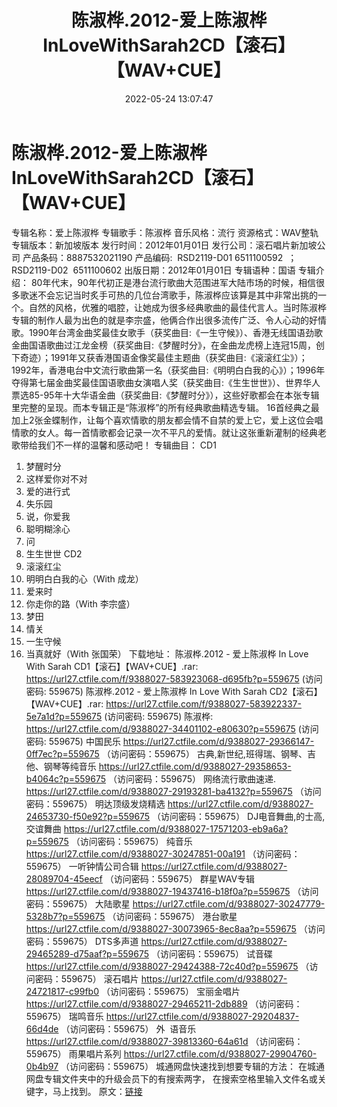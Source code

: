 ﻿---
title: 陈淑桦.2012-爱上陈淑桦InLoveWithSarah2CD【滚石】【WAV+CUE】
date: 2022-05-24 13:07:47
categories: WAV车载音乐、镜像
tags: 华语中文
---
# 陈淑桦.2012-爱上陈淑桦InLoveWithSarah2CD【滚石】【WAV+CUE】

专辑名称：爱上陈淑桦
专辑歌手：陈淑桦
音乐风格：流行
资源格式：WAV整轨
专辑版本：新加坡版本
发行时间：2012年01月01日
发行公司：滚石唱片新加坡公司
产品条码：8887532021190
产品编码:  RSD2119-D01
6511100592  ；RSD2119-D02  6511100602
出版日期：2012年01月01日
专辑语种：国语
专辑介绍：
80年代末，90年代初正是港台流行歌曲大范围进军大陆市场的时候，相信很多歌迷不会忘记当时炙手可热的几位台湾歌手，陈淑桦应该算是其中非常出挑的一个。自然的风格，优雅的唱腔，让她成为很多经典歌曲的最佳代言人。当时陈淑桦专辑的制作人最为出色的就是李宗盛，他俩合作出很多流传广泛、令人心动的好情歌。1990年台湾金曲奖最佳女歌手（获奖曲目:《一生守候》）、香港无线国语劲歌金曲国语歌曲过江龙金榜（获奖曲目:《梦醒时分》，在金曲龙虎榜上连冠15周，创下奇迹）；1991年又获香港国语金像奖最佳主题曲（获奖曲目:《滚滚红尘》）；1992年，香港电台中文流行歌曲第一名（获奖曲目:《明明白白我的心》）；1996年夺得第七届金曲奖最佳国语歌曲女演唱人奖（获奖曲目:《生生世世》）、世界华人票选85-95年十大华语金曲（获奖曲目:《梦醒时分》），这些好歌都会在本张专辑里完整的呈现。而本专辑正是“陈淑桦”的所有经典歌曲精选专辑。
16首经典之最加上2张金蝶制作，让每个喜欢情歌的朋友都会情不自禁的爱上它，爱上这位会唱情歌的女人。每一首情歌都会记录一次不平凡的爱情。就让这张重新灌制的经典老歌带给我们不一样的温馨和感动吧！
专辑曲目：
CD1
1. 梦醒时分
2. 这样爱你对不对
3. 爱的进行式
4. 失乐园
5. 说，你爱我
6. 聪明糊涂心
7. 问
8. 生生世世
CD2
1. 滚滚红尘
2. 明明白白我的心（With 成龙）
3. 爱来时
4. 你走你的路（With 李宗盛）
5. 梦田
6. 情关
7. 一生守候
8. 当真就好（With 张国荣）
下载地址：
陈淑桦.2012 - 爱上陈淑桦 In Love With Sarah
CD1【滚石】【WAV+CUE】.rar: https://url27.ctfile.com/f/9388027-583923068-d695fb?p=559675
(访问密码: 559675)
陈淑桦.2012 - 爱上陈淑桦 In Love With Sarah CD2【滚石】【WAV+CUE】.rar: https://url27.ctfile.com/f/9388027-583922337-5e7a1d?p=559675
(访问密码: 559675)
陈淑桦: https://url27.ctfile.com/d/9388027-34401102-e80630?p=559675
(访问密码: 559675)
中国民乐
https://url27.ctfile.com/d/9388027-29366147-0ff7ec?p=559675
（访问密码：559675）
古典,新世纪,班得瑞、钢琴、吉他、钢琴等纯音乐
https://url27.ctfile.com/d/9388027-29358653-b4064c?p=559675
（访问密码：559675）
网络流行歌曲速递.
https://url27.ctfile.com/d/9388027-29193281-ba4132?p=559675
（访问密码：559675）
明达顶级发烧精选
https://url27.ctfile.com/d/9388027-24653730-f50e92?p=559675
（访问密码：559675）
DJ电音舞曲,的士高, 交谊舞曲
https://url27.ctfile.com/d/9388027-17571203-eb9a6a?p=559675
（访问密码：559675）
纯音乐
https://url27.ctfile.com/d/9388027-30247851-00a191
（访问密码：559675）
一听钟情公司合辑
https://url27.ctfile.com/d/9388027-28089704-45eecf
（访问密码：559675）
群星WAV专辑
https://url27.ctfile.com/d/9388027-19437416-b18f0a?p=559675
（访问密码：559675）
大陆歌星
https://url27.ctfile.com/d/9388027-30247779-5328b7?p=559675
（访问密码：559675）
港台歌星
https://url27.ctfile.com/d/9388027-30073965-8ec8aa?p=559675
（访问密码：559675）
DTS多声道
https://url27.ctfile.com/d/9388027-29465289-d75aaf?p=559675
（访问密码：559675）
试音碟
https://url27.ctfile.com/d/9388027-29424388-72c40d?p=559675
（访问密码：559675）
滚石唱片
https://url27.ctfile.com/d/9388027-24721817-c99fb0
（访问密码：559675）
宝丽金唱片
https://url27.ctfile.com/d/9388027-29465211-2db889
（访问密码：559675）
瑞鸣音乐
https://url27.ctfile.com/d/9388027-29204837-66d4de
（访问密码：559675）
外  语音乐
https://url27.ctfile.com/d/9388027-39813360-64a61d
（访问密码：559675）
雨果唱片系列
https://url27.ctfile.com/d/9388027-29904760-0b4b97
（访问密码：559675）
城通网盘快速找到想要专辑的方法：
在城通网盘专辑文件夹中的升级会员下的有搜索两字，
在搜索空格里输入文件名或关键字，马上找到。
原文：[链接](https://blog.sina.com.cn/s/blog_1647c7e7601030xen.html)